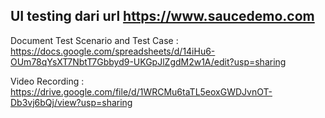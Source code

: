 ## UI testing dari url https://www.saucedemo.com

Document Test Scenario and Test Case : https://docs.google.com/spreadsheets/d/14iHu6-OUm78qYsXT7NbtT7Gbbyd9-UKGpJlZgdM2w1A/edit?usp=sharing

Video Recording : https://drive.google.com/file/d/1WRCMu6taTL5eoxGWDJvnOT-Db3vj6bQj/view?usp=sharing
